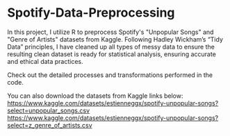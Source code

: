 # Spotify-Data-Preprocessing
In this project, I utilize R to preprocess Spotify's "Unpopular Songs" and "Genre of Artists" datasets from Kaggle. Following Hadley Wickham’s “Tidy Data” principles, I have cleaned up all types of messy data to ensure the resulting clean dataset is ready for statistical analysis, ensuring accurate and ethical data practices.

Check out the detailed processes and transformations performed in the code. 

You can also download the datasets from Kaggle links below:
https://www.kaggle.com/datasets/estienneggx/spotify-unpopular-songs?select=unpopular_songs.csv
https://www.kaggle.com/datasets/estienneggx/spotify-unpopular-songs?select=z_genre_of_artists.csv
